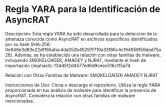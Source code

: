 # Regla YARA para la Identificación de AsyncRAT
Descripción:
Esta regla YARA ha sido desarrollada para la detección de la amenaza conocida como AsyncRAT en archivos específicos identificados por su hash SHA-256: 0e948e3d83e22df165afac4da052b45297f719a33f86c4c194958f59dad75a28/. Además, se ha establecido una relación con otras familias de malware, incluyendo SMOKELOADER, AMADEY y NJRAT, mediante el hash de importación (imphash): f34d5f2d4577ed6d9ceec516c1f5a74.

Relación con Otras Familias de Malware:
SMOKELOADER
AMADEY
NJRAT

Instrucciones de Uso:
Clona o descarga el repositorio.
Utiliza la regla YARA proporcionada en tus análisis de malware para identificar la presencia de AsyncRAT.
Considera la relación con otras familias de malware mencionadas.

